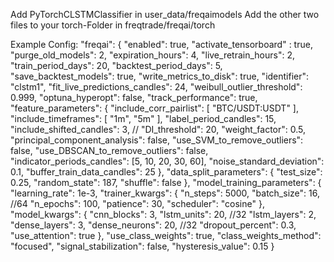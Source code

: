 Add PyTorchCLSTMClassifier in user_data/freqaimodels
Add the other two files to your torch-Folder in freqtrade/freqai/torch

Example Config:
"freqai": {
        "enabled": true,
        "activate_tensorboard" : true,
        "purge_old_models": 2,
        "expiration_hours": 4,
        "live_retrain_hours": 2,
        "train_period_days": 20,
        "backtest_period_days": 5,
        "save_backtest_models": true,
        "write_metrics_to_disk": true,
        "identifier": "clstm1",
        "fit_live_predictions_candles": 24,
        "weibull_outlier_threshold": 0.999,
        "optuna_hyperopt": false,
        "track_performance": true,
        "feature_parameters": {
            "include_corr_pairlist": [
                "BTC/USDT:USDT"
            ],
            "include_timeframes": [
                "1m",
                "5m"
            ],
            "label_period_candles": 15,
            "include_shifted_candles": 3,
            // "DI_threshold": 20,
            "weight_factor": 0.5,
            "principal_component_analysis": false,
            "use_SVM_to_remove_outliers": false,
            "use_DBSCAN_to_remove_outliers": false,
            "indicator_periods_candles": [5, 10, 20, 30, 60],
            "noise_standard_deviation": 0.1,
            "buffer_train_data_candles": 25
        },
        "data_split_parameters": {
            "test_size": 0.25,
            "random_state": 187,
            "shuffle": false
        },
        "model_training_parameters": {
            "learning_rate": 1e-3,
            "trainer_kwargs": {
                "n_steps": 5000,
                "batch_size": 16, //64
                "n_epochs": 100,
                "patience": 30,
                "scheduler": "cosine"
            },
            "model_kwargs": {
                "cnn_blocks": 3,
                "lstm_units": 20, //32
                "lstm_layers": 2,
                "dense_layers": 3,
                "dense_neurons": 20, //32
                "dropout_percent": 0.3,
                "use_attention": true
            },
            "use_class_weights": true,
            "class_weights_method": "focused",
            "signal_stabilization": false,
            "hysteresis_value": 0.15
        }
        
